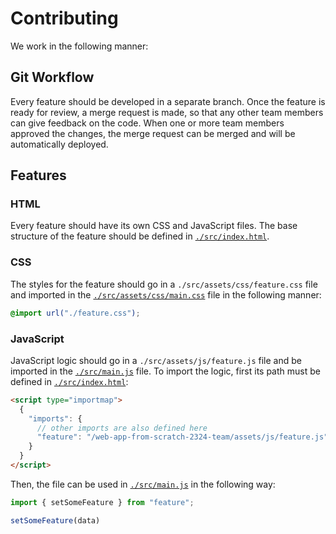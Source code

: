 # Contributing

We work in the following manner:

## Git Workflow

Every feature should be developed in a separate branch. Once the feature is ready for review, a merge request is made, so that any other team members can give feedback on the code. When one or more team members approved the changes, the merge request can be merged and will be automatically deployed.

## Features

### HTML

Every feature should have its own CSS and JavaScript files. The base structure of the feature should be defined in [`./src/index.html`](./src/index.html).

### CSS

The styles for the feature should go in a `./src/assets/css/feature.css` file and imported in the [`./src/assets/css/main.css`](./src/assets/css/main.css) file in the following manner:

```css
@import url("./feature.css");
```

### JavaScript

JavaScript logic should go in a `./src/assets/js/feature.js` file and be imported in the [`./src/main.js`](./src/main.js) file. To import the logic, first its path must be defined in [`./src/index.html`](./src/index.html):

```html
<script type="importmap">
  {
    "imports": {
      // other imports are also defined here
      "feature": "/web-app-from-scratch-2324-team/assets/js/feature.js"
    }
  }
</script>
```

Then, the file can be used in [`./src/main.js`](./src/main.js) in the following way:

```js
import { setSomeFeature } from "feature";

setSomeFeature(data)
```
